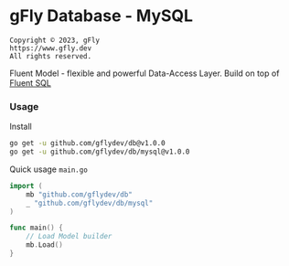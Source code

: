 # gFly Database - MySQL

    Copyright © 2023, gFly
    https://www.gfly.dev
    All rights reserved.

Fluent Model - flexible and powerful Data-Access Layer. Build on top of [Fluent SQL](https://github.com/JiveIO/FluentSQL)

### Usage

Install
```bash
go get -u github.com/gflydev/db@v1.0.0
go get -u github.com/gflydev/db/mysql@v1.0.0
```

Quick usage `main.go`
```go
import (
    mb "github.com/gflydev/db"
    _ "github.com/gflydev/db/mysql"
)

func main() {
    // Load Model builder
    mb.Load()
}
```
